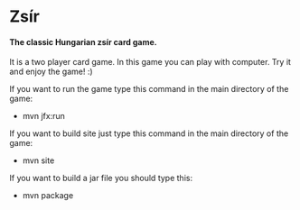 # Zsír

#### The classic Hungarian zsír card game.

It is a two player card game. In this game you can play with computer. 
Try it and enjoy the game! :)

If you want to run the game type this command in the main directory of the game:
* mvn jfx:run

If you want to build site just type this command in the main directory of the game:
* mvn site

If you want to build a jar file you should type this:
* mvn package
